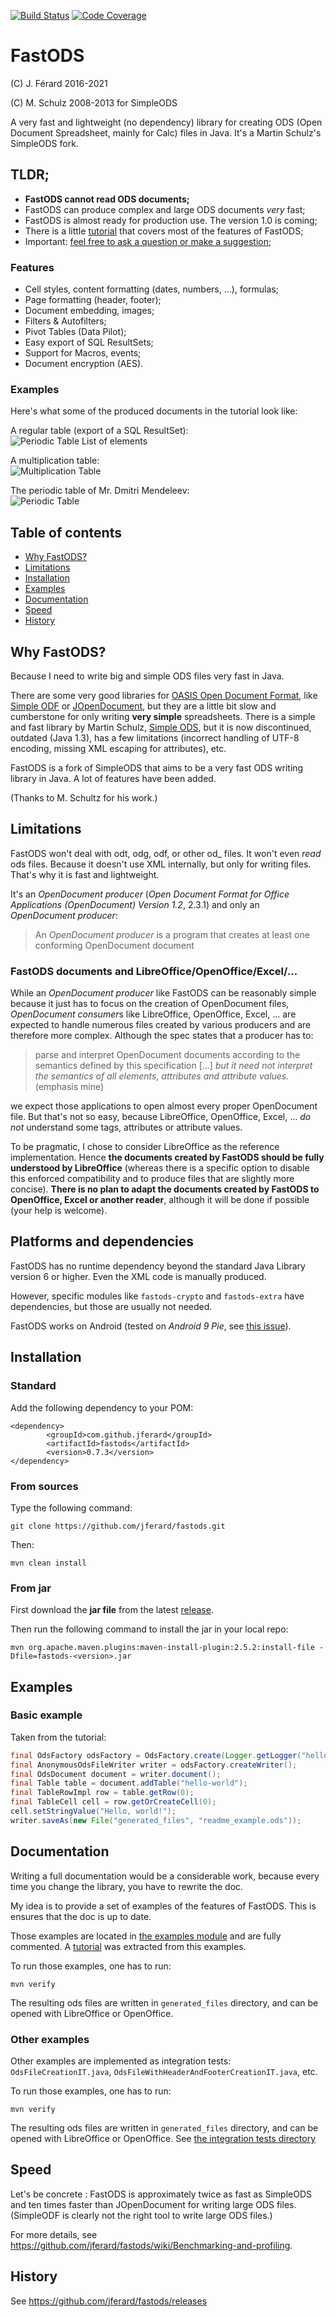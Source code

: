 [![Build Status](https://travis-ci.com/jferard/fastods.svg?branch=master)](https://travis-ci.com/jferard/fastods)
[![Code Coverage](https://img.shields.io/codecov/c/github/jferard/fastods/master.svg)](https://codecov.io/github/jferard/fastods?branch=master)

# FastODS
(C) J. Férard 2016-2021

(C) M. Schulz 2008-2013 for SimpleODS

A very fast and lightweight (no dependency) library for creating ODS (Open Document Spreadsheet, mainly for Calc) files in Java. It's a Martin Schulz's SimpleODS fork.

## TLDR;
* **FastODS cannot read ODS documents;** 
* FastODS can produce complex and large ODS documents *very* fast;
* FastODS is almost ready for production use. The version 1.0 is coming;
* There is a little [tutorial](https://github.com/jferard/fastods/wiki/Tutorial) that covers most of the features of FastODS;
* Important: [feel free to ask a question or make a suggestion](https://github.com/jferard/fastods/issues/new);

### Features
* Cell styles, content formatting (dates, numbers, ...), formulas; 
* Page formatting (header, footer);
* Document embedding, images;
* Filters & Autofilters;
* Pivot Tables (Data Pilot);
* Easy export of SQL ResultSets;
* Support for Macros, events;
* Document encryption (AES).

### Examples

Here's what some of the produced documents in the tutorial look like:

A regular table (export of a SQL ResultSet):  
  ![Periodic Table List of elements](https://raw.githubusercontent.com/wiki/jferard/fastods/images/capture_periodic_table.png)
  
A multiplication table:  
  ![Multiplication Table](https://raw.githubusercontent.com/wiki/jferard/fastods/images/i_multiplication_table.png)
  
The periodic table of Mr. Dmitri Mendeleev:  
  ![Periodic Table](https://raw.githubusercontent.com/wiki/jferard/fastods/images/j_periodic_table.png) 

## Table of contents
* [Why FastODS?](#why-fastods)
* [Limitations](#limitations)
* [Installation](#installation)
* [Examples](#examples)
* [Documentation](#documentation)
* [Speed](#speed)
* [History](#history)

## Why FastODS?
Because I need to write big and simple ODS files very fast in Java.

There are some very good libraries for [OASIS Open Document Format](https://www.oasis-open.org/standards#opendocumentv1.2), like [Simple ODF](http://incubator.apache.org/odftoolkit/simple/) or [JOpenDocument](http://www.jopendocument.org/), but they are a little bit slow and cumberstone for only writing **very simple** spreadsheets.
There is a simple and fast library by Martin Schulz, [Simple ODS](http://simpleods.sourceforge.net/), but it is now discontinued, outdated (Java 1.3), has a few limitations (incorrect handling of UTF-8 encoding, missing XML escaping for attributes), etc.

FastODS is a fork of SimpleODS that aims to be a very fast ODS writing library in Java. A lot of 
features have been added.

(Thanks to M. Schultz for his work.)

## Limitations
FastODS won't deal with odt, odg, odf, or other od_ files.
It won't even *read* ods files.
Because it doesn't use XML internally, but only for writing files. That's why it is fast and lightweight.

It's an *OpenDocument producer* (*Open Document Format for Office Applications (OpenDocument) Version 1.2*, 2.3.1) and only an *OpenDocument producer*:
> An *OpenDocument producer* is a program that creates at least one conforming OpenDocument document  

### FastODS documents and LibreOffice/OpenOffice/Excel/...
While an *OpenDocument producer* like FastODS can be reasonably simple because it just has to focus on the creation of OpenDocument files, 
*OpenDocument consumer*s like LibreOffice, OpenOffice, Excel, ... are expected to handle numerous files created by various producers and are therefore more complex. 
Although the spec states that a producer has to:

> parse and interpret OpenDocument documents according to the semantics defined by this specification [...] *but it need not interpret the semantics of all elements, attributes and attribute values.* (emphasis mine)

we expect those applications to open almost every proper OpenDocument file. But that's not so easy, because LibreOffice, OpenOffice, Excel, ... *do not* understand some tags, attributes or attribute values.

To be pragmatic, I chose to consider LibreOffice as the reference implementation. Hence **the documents created by FastODS should be fully understood by LibreOffice** (whereas there is a specific option to disable this enforced compatibility and to produce files that are slightly more concise). 
**There is no plan to adapt the documents created by FastODS to OpenOffice, Excel or another reader**, although it will be done if possible (your help is welcome).

## Platforms and dependencies
FastODS has no runtime dependency beyond the standard Java Library version 6 or higher. Even the XML code is manually produced.

However, specific modules like `fastods-crypto` and `fastods-extra` have dependencies, but those are usually not needed.

FastODS works on Android (tested on *Android 9 Pie*, see [this issue](https://github.com/jferard/fastods/issues/180)).

## Installation
### Standard
Add the following dependency to your POM:
```
<dependency>
		<groupId>com.github.jferard</groupId>
		<artifactId>fastods</artifactId>
		<version>0.7.3</version>
</dependency>
```

### From sources
Type the following command:

`git clone https://github.com/jferard/fastods.git`

Then:

`mvn clean install`

### From jar
First download the **jar file** from the latest [release](https://github.com/jferard/fastods/releases/).

Then run the following command to install the jar in your local repo:

```mvn org.apache.maven.plugins:maven-install-plugin:2.5.2:install-file -Dfile=fastods-<version>.jar```


## Examples
### Basic example
Taken from the tutorial:

```java
final OdsFactory odsFactory = OdsFactory.create(Logger.getLogger("hello-world"), Locale.US);
final AnonymousOdsFileWriter writer = odsFactory.createWriter();
final OdsDocument document = writer.document();
final Table table = document.addTable("hello-world");
final TableRowImpl row = table.getRow(0);
final TableCell cell = row.getOrCreateCell(0);
cell.setStringValue("Hello, world!");
writer.saveAs(new File("generated_files", "readme_example.ods"));
```

## Documentation
Writing a full documentation would be a considerable work, because every time you change the
library, you have to rewrite the doc.

My idea is to provide a set of examples of the features of FastODS. This is ensures that the doc is up to date.

Those examples are located in [the examples module](https://github.com/jferard/fastods/tree/master/fastods-examples/src/main/java/com/github/jferard/fastods/examples) and are fully commented.
A [tutorial](https://github.com/jferard/fastods/wiki/Tutorial) was extracted from this examples.

To run those examples, one has to run:

```mvn verify```

The resulting ods files are written in `generated_files` directory, and can be opened with LibreOffice or OpenOffice.

### Other examples
Other examples are implemented as integration tests: ```OdsFileCreationIT.java```, ```OdsFileWithHeaderAndFooterCreationIT.java```, etc.

To run those examples, one has to run:

```mvn verify```

The resulting ods files are written in `generated_files` directory, and can be opened with LibreOffice or OpenOffice.
See [the integration tests directory](https://github.com/jferard/fastods/tree/master/fastods/src/test/java/com/github/jferard/fastods/it)


## Speed
Let's be concrete : FastODS is approximately twice as fast as SimpleODS and ten times faster than JOpenDocument for writing large ODS files. (SimpleODF is clearly not the right tool to write large ODS files.)

For more details, see https://github.com/jferard/fastods/wiki/Benchmarking-and-profiling.

## History
See https://github.com/jferard/fastods/releases
